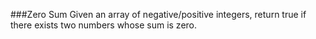 ###Zero Sum
Given an array of negative/positive integers, return true if there exists two numbers whose sum is zero.
